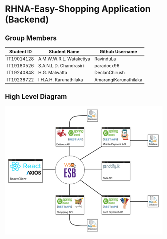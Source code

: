 # RHNA-Easy-Shopping Application (Backend)

## Group Members  

| Student ID | Student Name            | Github Username       |
|------------|-------------------------|-----------------------|
| IT19014128 | A.M.W.W.R.L. Wataketiya | RavinduLa             |
| IT19180526 | S.A.N.L.D. Chandrasiri  | paradocx96            |
| IT19240848 | H.G. Malwatta           | DeclanChirush         |
| IT19238722 | I.H.A.H. Karunathilaka  | AmarangiKarunathilaka |  

## High Level Diagram

<img src="https://github.com/paradocx96/Shopping-Application-SpringBoot/blob/main/Diagram.jpg">
